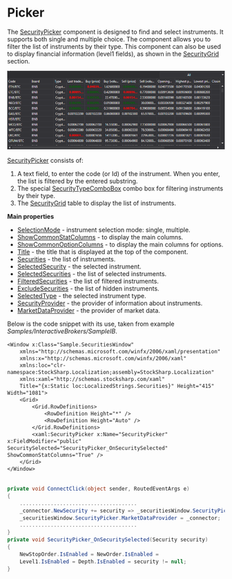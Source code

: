 # Picker

The [SecurityPicker](../api/StockSharp.Xaml.SecurityPicker.html) component is designed to find and select instruments. It supports both single and multiple choice. The component allows you to filter the list of instruments by their type. This component can also be used to display financial information (level1 fields), as shown in the [SecurityGrid](GuiSecurityGrid.md) section. 

![GUI SecurityPicker2](../images/GUI_SecurityPicker2.png)

[SecurityPicker](../api/StockSharp.Xaml.SecurityPicker.html) consists of: 

1. A text field, to enter the code (or Id) of the instrument. When you enter, the list is filtered by the entered substring.
2. The special [SecurityTypeComboBox](../api/StockSharp.Xaml.SecurityTypeComboBox.html) combo box for filtering instruments by their type.
3. The [SecurityGrid](../api/StockSharp.Xaml.SecurityGrid.html) table to display the list of instruments.

**Main properties**

- [SelectionMode](../api/StockSharp.Xaml.SecurityPicker.SelectionMode.html) \- instrument selection mode: single, multiple.
- [ShowCommonStatColumns](../api/StockSharp.Xaml.SecurityPicker.ShowCommonStatColumns.html) \- to display the main columns.
- [ShowCommonOptionColumns](../api/StockSharp.Xaml.SecurityPicker.ShowCommonOptionColumns.html) \- to display the main columns for options.
- [Title](../api/StockSharp.Xaml.SecurityPicker.Title.html) \- the title that is displayed at the top of the component.
- [Securities](../api/StockSharp.Xaml.SecurityPicker.Securities.html) \- the list of instruments.
- [SelectedSecurity](../api/StockSharp.Xaml.SecurityPicker.SelectedSecurity.html) \- the selected instrument.
- [SelectedSecurities](../api/StockSharp.Xaml.SecurityPicker.SelectedSecurities.html) \- the list of selected instruments.
- [FilteredSecurities](../api/StockSharp.Xaml.SecurityPicker.FilteredSecurities.html) \- the list of filtered instruments.
- [ExcludeSecurities](../api/StockSharp.Xaml.SecurityPicker.ExcludeSecurities.html) \- the list of hidden instruments.
- [SelectedType](../api/StockSharp.Xaml.SecurityPicker.SelectedType.html) \- the selected instrument type.
- [SecurityProvider](../api/StockSharp.Xaml.SecurityPicker.SecurityProvider.html) \- the provider of information about instruments.
- [MarketDataProvider](../api/StockSharp.Xaml.SecurityPicker.MarketDataProvider.html) \- the provider of market data.

Below is the code snippet with its use, taken from example *Samples\/InteractiveBrokers\/SampleIB*. 

```xaml
<Window x:Class="Sample.SecuritiesWindow"
    xmlns="http://schemas.microsoft.com/winfx/2006/xaml/presentation"
    xmlns:x="http://schemas.microsoft.com/winfx/2006/xaml"
    xmlns:loc="clr-namespace:StockSharp.Localization;assembly=StockSharp.Localization"
    xmlns:xaml="http://schemas.stocksharp.com/xaml"
    Title="{x:Static loc:LocalizedStrings.Securities}" Height="415" Width="1081">
	<Grid>
		<Grid.RowDefinitions>
			<RowDefinition Height="*" />
			<RowDefinition Height="Auto" />
		</Grid.RowDefinitions>
		<xaml:SecurityPicker x:Name="SecurityPicker" x:FieldModifier="public" SecuritySelected="SecurityPicker_OnSecuritySelected" ShowCommonStatColumns="True" />
	</Grid>
</Window>
	  	
```
```cs
private void ConnectClick(object sender, RoutedEventArgs e)
{
    ......................................
	_connector.NewSecurity += security => _securitiesWindow.SecurityPicker.Securities.Add(security);
	_securitiesWindow.SecurityPicker.MarketDataProvider = _connector;
	......................................
}
private void SecurityPicker_OnSecuritySelected(Security security)
{
	NewStopOrder.IsEnabled = NewOrder.IsEnabled =
	Level1.IsEnabled = Depth.IsEnabled = security != null;
}
```
